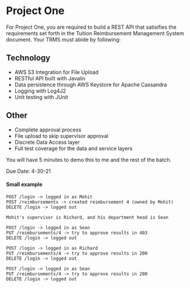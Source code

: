 # Project One
For Project One, you are required to build a REST API that satisifies the requirements set forth in the Tuition Reimbursement Management System document. Your TRMS must abide by following:

## Technology

* AWS S3 Integration for File Upload
* RESTful API built with Javalin
* Data persistence through AWS Keystore for Apache Cassandra
* Logging with Log4J2
* Unit testing with JUnit

## Other

* Complete approval process
* File upload to skip supervisor approval
* Discrete Data Access layer
* Full test coverage for the data and service layers

You will have 5 minutes to demo this to me and the rest of the batch.

Due Date: 4-30-21


#### Small example
```
POST /login -> logged in as Mohit
POST /reimbursements -> created reimbursement 4 (owned by Mohit)
DELETE /login -> logged out

Mohit's supervisor is Richard, and his department head is Sean

POST /login -> logged in as Sean
PUT /reimbursements/4 -> try to approve results in 403
DELETE /login -> logged out

POST /login -> logged in as Richard
PUT /reimbursements/4 -> try to approve results in 200
DELETE /login -> logged out

POST /login -> logged in as Sean
PUT /reimbursements/4 -> try to approve results in 200
DELETE /login -> logged out
```